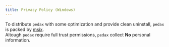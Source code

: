 ```yaml
---
title: Privacy Policy (Windows)
---
```


To distribute `pedax` with some optimization and provide clean uninstall, `pedax` is packed by [msix](https://docs.microsoft.com/ja-jp/windows/msix/overview).  
Altough `pedax` require full trust permissions, `pedax` collect **No** personal information.

